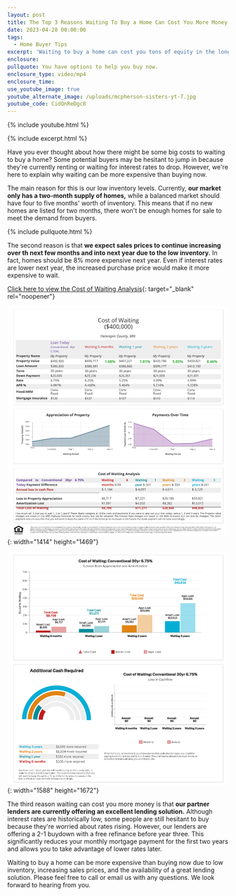 ```yaml
---
layout: post
title: The Top 3 Reasons Waiting To Buy a Home Can Cost You More Money
date: 2023-04-28 00:00:00
tags:
  - Home Buyer Tips
excerpt: 'Waiting to buy a home can cost you tons of equity in the long run. '
enclosure:
pullquote: You have options to help you buy now.
enclosure_type: video/mp4
enclosure_time:
use_youtube_image: true
youtube_alternate_image: /uploads/mcpherson-sisters-yt-7.jpg
youtube_code: CidQnReDgc8
---
```

{% include youtube.html %}

{% include excerpt.html %}

Have you ever thought about how there might be some big costs to waiting to buy a home? Some potential buyers may be hesitant to jump in because they're currently renting or waiting for interest rates to drop. However, we're here to explain why waiting can be more expensive than buying now.

The main reason for this is our low inventory levels. Currently, **our market only has a two-month supply of homes,** while a balanced market should have four to five months' worth of inventory. This means that if no new homes are listed for two months, there won't be enough homes for sale to meet the demand from buyers.

{% include pullquote.html %}

The second reason is that **we expect sales prices to continue increasing over th next few months and into next year due to the low inventory.** In fact, homes should be 8% more expensive next year. Even if interest rates are lower next year, the increased purchase price would make it more expensive to wait.

[Click here to view the Cost of Waiting Analysis](https://emma-assets.s3.amazonaws.com/20afb/0c22e434e5184cf7e106947ac36280c7/Cost_Of_Waiting_Analysis_-_.pdf){: target="_blank" rel="noopener"}

![](/uploads/1.png){: width="1414" height="1469"}

![](/uploads/cost-of-waiting-analysis-page-2-1.png){: width="1588" height="1672"}

The third reason waiting can cost you more money is that **our partner lenders are currently offering an excellent lending solution.** Although interest rates are historically low, some people are still hesitant to buy because they're worried about rates rising. However, our lenders are offering a 2-1 buydown with a free refinance before year three. This significantly reduces your monthly mortgage payment for the first two years and allows you to take advantage of lower rates later.

Waiting to buy a home can be more expensive than buying now due to low inventory, increasing sales prices, and the availability of a great lending solution. Please feel free to call or email us with any questions. We look forward to hearing from you.&nbsp;